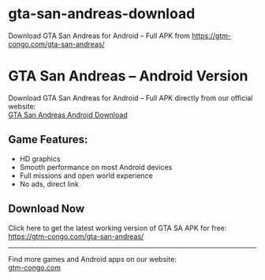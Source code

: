 # gta-san-andreas-download
Download GTA San Andreas for Android – Full APK from https://gtm-congo.com/gta-san-andreas/
# GTA San Andreas – Android Version

Download GTA San Andreas for Android – Full APK directly from our official website:  
[GTA San Andreas Android Download](https://gtm-congo.com/gta-san-andreas/)

## Game Features:

- HD graphics
- Smooth performance on most Android devices
- Full missions and open world experience
- No ads, direct link

## Download Now

Click here to get the latest working version of GTA SA APK for free:  
 https://gtm-congo.com/gta-san-andreas/

---

 Find more games and Android apps on our website:  
 [gtm-congo.com](https://gtm-congo.com)
